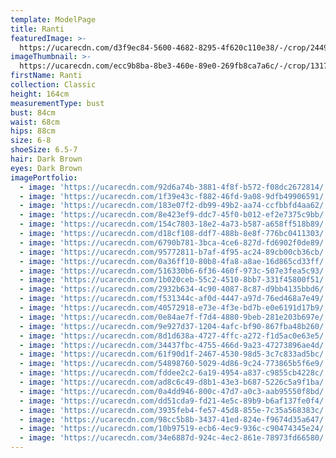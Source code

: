 ```yaml
---
template: ModelPage
title: Ranti
featuredImage: >-
  https://ucarecdn.com/d3f9ec84-5600-4682-8295-4f620c110e38/-/crop/2449x1357/0,0/-/preview/
imageThumbnail: >-
  https://ucarecdn.com/ecc9b8ba-8be3-460e-89e0-269fb8ca7a6c/-/crop/1317x1780/248,14/-/preview/
firstName: Ranti
collection: Classic
height: 164cm
measurementType: bust
bust: 84cm
waist: 68cm
hips: 88cm
size: 6-8
shoeSize: 6.5-7
hair: Dark Brown
eyes: Dark Brown
imagePortfolio:
  - image: 'https://ucarecdn.com/92d6a74b-3881-4f8f-b572-f08dc2672814/'
  - image: 'https://ucarecdn.com/1f39e43c-f882-46fd-9a08-9dfb49906591/'
  - image: 'https://ucarecdn.com/183e07f2-db99-49b2-aa74-ccfbbfd4aa62/'
  - image: 'https://ucarecdn.com/8e423ef9-ddc7-45f0-b012-ef2e7375c9bb/'
  - image: 'https://ucarecdn.com/154c7803-18e2-4a73-b587-a658ff518b89/'
  - image: 'https://ucarecdn.com/d18cf108-ddf7-488b-8e8f-776bc0411303/'
  - image: 'https://ucarecdn.com/6790b781-3bca-4ce6-827d-fd6902f0de89/'
  - image: 'https://ucarecdn.com/95772811-b7af-4f95-ac24-89cb00cb36cb/'
  - image: 'https://ucarecdn.com/0a36ff10-80b8-4fa8-a8ae-16d865cd33ff/'
  - image: 'https://ucarecdn.com/516330b6-6f36-460f-973c-507e3fea5c93/'
  - image: 'https://ucarecdn.com/1b020ceb-55c2-4510-8bb7-331f45800f51/'
  - image: 'https://ucarecdn.com/2932b634-4c90-4087-8c87-d9bb4135bbd6/'
  - image: 'https://ucarecdn.com/f531344c-af0d-4447-a97d-76ed468a7e49/'
  - image: 'https://ucarecdn.com/40572918-e73e-4f3e-bd7b-e0e6191d17b9/'
  - image: 'https://ucarecdn.com/0e84ae7f-f7d4-4880-9beb-281e203b697e/'
  - image: 'https://ucarecdn.com/9e927d37-1204-4afc-bf90-867fba48b260/'
  - image: 'https://ucarecdn.com/8d1d638a-4727-4ffc-a272-f1d5ac0e63e5/'
  - image: 'https://ucarecdn.com/34437fbc-4755-466d-9a23-47273896ae4d/'
  - image: 'https://ucarecdn.com/61f90d1f-2467-4530-98d5-3c7c833ad5bc/'
  - image: 'https://ucarecdn.com/54898760-5029-4d86-9c24-773865b5f6e9/'
  - image: 'https://ucarecdn.com/fddee2c2-6a19-4954-a837-c9855cb4228c/'
  - image: 'https://ucarecdn.com/ad8c6c49-d8b1-43e3-b687-5226c5a9f1ba/'
  - image: 'https://ucarecdn.com/0a4dd946-800c-47d7-a0c3-aab95550f8bd/'
  - image: 'https://ucarecdn.com/dd51cda9-fd21-4e5c-89b9-b6af137fe0f4/'
  - image: 'https://ucarecdn.com/3935feb4-fe57-45d8-855e-7c35a568383c/'
  - image: 'https://ucarecdn.com/98cc5b8b-3437-41ed-824e-f9674d35a647/'
  - image: 'https://ucarecdn.com/10b97519-ecb6-4ec9-936c-c90474345e24/'
  - image: 'https://ucarecdn.com/34e6887d-924c-4ec2-861e-78973fd66580/'
---
```


